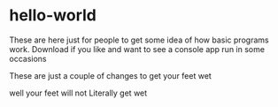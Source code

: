 # hello-world
These are here just for people to get some idea of how basic programs work.
Download if you like and want to see a console app run in some occasions

These are just a couple of changes to get your feet wet

well your feet will not Literally get wet
